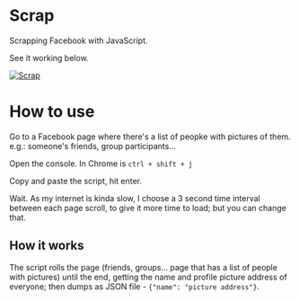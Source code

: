 
# Scrap

Scrapping Facebook with JavaScript.


See it working below.

[![Scrap](http://img.youtube.com/vi/xIlrF2RF_UY/0.jpg)](http://www.youtube.com/watch?v=xIlrF2RF_UY)

# How to use

Go to a Facebook page where there's a list of peopke with pictures of them. e.g.: someone's friends, group participants...

Open the console. In Chrome is ```ctrl + shift + j```

Copy and paste the script, hit enter.

Wait. As my internet is kinda slow, I choose a 3 second time interval between each page scroll, to give it more time to load; but you can change that.

## How it works

The script rolls the page (friends, groups... page that has a list of people with pictures) until the end, getting the name and profile picture address of everyone; then dumps as JSON file - ```{"name": "picture address"}```.
